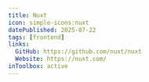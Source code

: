 ```yaml
---
title: Nuxt
icon: simple-icons:nuxt
datePublished: 2025-07-22
tags: [frontend]
links:
  GitHub: https://github.com/nuxt/nuxt
  Website: https://nuxt.com/
inToolbox: active
---
```


